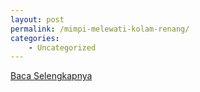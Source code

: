 ```yaml
---
layout: post
permalink: /mimpi-melewati-kolam-renang/
categories:
    - Uncategorized
---
```


[Baca Selengkapnya](/08)